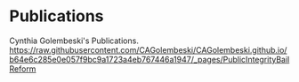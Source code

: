 # Publications
Cynthia Golembeski's Publications. 
https://raw.githubusercontent.com/CAGolembeski/CAGolembeski.github.io/b64e6c285e0e057f9bc9a1723a4eb767446a1947/_pages/PublicIntegrityBailReform

